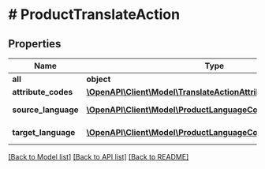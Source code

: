 # # ProductTranslateAction


## Properties 


Name | Type | Description | Notes
------------ | ------------- | ------------- | -------------
**all**| **object** |   | [optional]
**attribute_codes**| [**\OpenAPI\Client\Model\TranslateActionAttributeCodesToTranslate**](TranslateActionAttributeCodesToTranslate.md) |   | [optional]
**source_language**| [**\OpenAPI\Client\Model\ProductLanguageCode**](ProductLanguageCode.md) |  for more information please, see Model/ProductLanguageCode.php  | [optional]
**target_language**| [**\OpenAPI\Client\Model\ProductLanguageCode**](ProductLanguageCode.md) |  for more information please, see Model/ProductLanguageCode.php  | [optional]


[[Back to Model list]](../../README.md#models) [[Back to API list]](../../README.md#endpoints) [[Back to README]](../../README.md)

